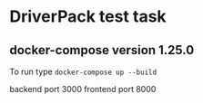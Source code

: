 # DriverPack test task
## docker-compose version 1.25.0
To run type
```docker-compose up --build```

backend port 3000
frontend port 8000
